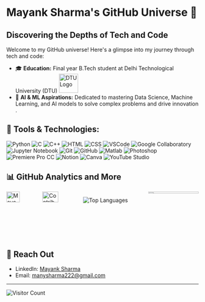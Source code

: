 # Mayank Sharma's GitHub Universe 🌟

## Discovering the Depths of Tech and Code

Welcome to my GitHub universe! Here's a glimpse into my journey through tech and code:

- 🎓 **Education:** Final year B.Tech student at Delhi Technological University (DTU) <img src="https://scontent.fdel8-2.fna.fbcdn.net/v/t39.30808-6/305655806_421582943444336_1035178317495026491_n.jpg?_nc_cat=104&ccb=1-7&_nc_sid=6ee11a&_nc_ohc=dpUPaJ-9nMUQ7kNvgH6hL-N&_nc_ht=scontent.fdel8-2.fna&oh=00_AYBgvPGFVt0qJ6f-UFXBP3IAd2ZfOsHn0bsKBIw9JJD_HQ&oe=667FA4AF" alt="DTU Logo" width="50"/>
- 🧠 **AI & ML Aspirations:** Dedicated to mastering Data Science, Machine Learning, and AI models to solve complex problems and drive innovation .

 ## 🔧 Tools & Technologies: </br>
  ![Python](https://img.shields.io/badge/-Python-3776AB?style=flat-square&logo=python&logoColor=white)
  ![C](https://img.shields.io/badge/-C-00599C?style=flat-square&logo=c&logoColor=white)
  ![C++](https://img.shields.io/badge/-C++-00599C?style=flat-square&logo=cplusplus&logoColor=white)
  ![HTML](https://img.shields.io/badge/-HTML-E34F26?style=flat-square&logo=html5&logoColor=white)
  ![CSS](https://img.shields.io/badge/-CSS-1572B6?style=flat-square&logo=css3&logoColor=white)
  ![VSCode](https://img.shields.io/badge/-VSCode-007ACC?style=flat-square&logo=visual-studio-code&logoColor=white)
  ![Google Collaboratory](https://img.shields.io/badge/-Google%20Collaboratory-F9AB00?style=flat-square&logo=google-colab&logoColor=white)
  ![Jupyter Notebook](https://img.shields.io/badge/-Jupyter%20Notebook-F37626?style=flat-square&logo=jupyter&logoColor=white)
  ![Git](https://img.shields.io/badge/-Git-F05032?style=flat-square&logo=git&logoColor=white)
  ![GitHub](https://img.shields.io/badge/-GitHub-181717?style=flat-square&logo=github&logoColor=white)
  ![Matlab](https://img.shields.io/badge/-Matlab-0076A8?style=flat-square&logo=mathworks&logoColor=white)
  ![Photoshop](https://img.shields.io/badge/-Photoshop-31A8FF?style=flat-square&logo=adobe-photoshop&logoColor=white)
  ![Premiere Pro CC](https://img.shields.io/badge/-Premiere%20Pro%20CC-9999FF?style=flat-square&logo=adobe-premiere-pro&logoColor=white)
  ![Notion](https://img.shields.io/badge/-Notion-000000?style=flat-square&logo=notion&logoColor=white)
  ![Canva](https://img.shields.io/badge/-Canva-00C4CC?style=flat-square&logo=canva&logoColor=white)
  ![YouTube Studio](https://img.shields.io/badge/-YouTube%20Studio-FF0000?style=flat-square&logo=youtube&logoColor=white)

## 📊 GitHub Analytics and More

<div style="display: flex; flex-wrap: wrap; gap: 20px;">

  <!-- First Row: GitHub Stats and Contributions -->
  <div style="flex: 1; display: flex; justify-content: space-between; gap: 20px;">
    <img src="https://github-readme-stats.vercel.app/api?username=MAINKS&show_icons=true&theme=radical" alt="Mayank's GitHub stats" width="48%"/>
    <img src="https://github-readme-streak-stats.herokuapp.com/?user=MAINKS&theme=radical" alt="Contributions" width="48%"/>
  </div>

  <!-- Second Row: Most Used Languages -->
  <div style="flex: 1;">
    <p><img align="left" src="https://github-readme-stats.vercel.app/api/top-langs/?username=MAINKS&show_icons=true&locale=en&layout=compact&theme=radical" alt="Top Languages"/></p>
  </div>

  <!-- Third Row: Trophies -->
  </br>
  <div style="flex: 1;">
    <img src="https://github-profile-trophy.vercel.app/?username=MAINKS&theme=radical" alt="Trophies" width="100%" height="20%"/>
  </div>

</div>

## 🔗 Reach Out
- LinkedIn: [Mayank Sharma](https://www.linkedin.com/in/mayank-sharma-123456/)
- Email: manysharma222@gmail.com

---

![Visitor Count](https://komarev.com/ghpvc/?username=MAINKS&style=flat-square)
